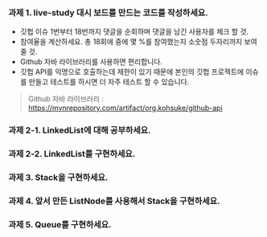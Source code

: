 ### 과제 1. live-study 대시 보드를 만드는 코드를 작성하세요.
- 깃헙 이슈 1번부터 18번까지 댓글을 순회하며 댓글을 남긴 사용자를 체크 할 것.
- 참여율을 계산하세요. 총 18회에 중에 몇 %를 참여했는지 소숫점 두자리까지 보여줄 것.
- Github 자바 라이브러리를 사용하면 편리합니다.
- 깃헙 API를 익명으로 호출하는데 제한이 있기 때문에 본인의 깃헙 프로젝트에 이슈를 만들고 테스트를 하시면 더 자주 테스트 할 수 있습니다.
>Github 자바 라이브러리 : https://mvnrepository.com/artifact/org.kohsuke/github-api

### 과제 2-1. LinkedList에 대해 공부하세요.

### 과제 2-2. LinkedList를 구현하세요.

### 과제 3. Stack을 구현하세요.

### 과제 4. 앞서 만든 ListNode를 사용해서 Stack을 구현하세요.

### 과제 5. Queue를 구현하세요.

